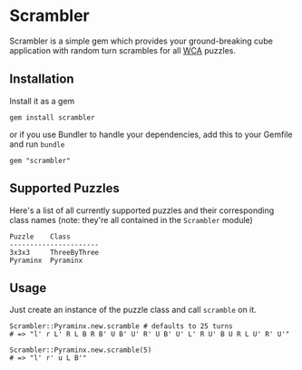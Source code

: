 Scrambler
=========

Scrambler is a simple gem which provides your ground-breaking cube application with random turn scrambles for all [WCA](http://www.worldcubeassociation.org/) puzzles.

Installation
------------

Install it as a gem

    gem install scrambler

or if you use Bundler to handle your dependencies, add this to your Gemfile and run `bundle`

    gem "scrambler"

Supported Puzzles
-----------------

Here's a list of all currently supported puzzles and their corresponding class names (note: they're all contained in the `Scrambler` module)

    Puzzle    Class
    ----------------------
    3x3x3     ThreeByThree
    Pyraminx  Pyraminx

Usage
-----

Just create an instance of the puzzle class and call `scramble` on it.

    Scrambler::Pyraminx.new.scramble # defaults to 25 turns
    # => "l' r L' R L B R B' U B' U' R' U B' U' L' R U' B U R L U' R' U'"

    Scrambler::Pyraminx.new.scramble(5)
    # => "l' r' u L B'"

